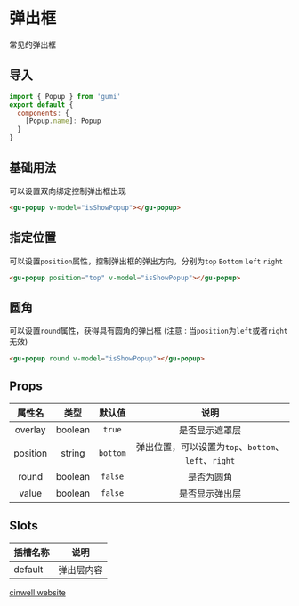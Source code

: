 # 弹出框

常见的弹出框

<div class="mdoc">
<div class="mdoc-main">

## 导入

```js
import { Popup } from 'gumi'
export default {
  components: {
    [Popup.name]: Popup
  }
}
```

## 基础用法

可以设置双向绑定控制弹出框出现

```html
<gu-popup v-model="isShowPopup"></gu-popup>
```

## 指定位置

可以设置`position`属性，控制弹出框的弹出方向，分别为`top` `Bottom` `left` `right`

```html
<gu-popup position="top" v-model="isShowPopup"></gu-popup>
```

## 圆角

可以设置`round`属性，获得具有圆角的弹出框 (注意 : 当`position`为`left`或者`right`无效)

```html
<gu-popup round v-model="isShowPopup"></gu-popup>
```

## Props

| 属性名 |  类型   |  默认值   |       说明       |
| :----: | :-----: | :-------: | :--------------: |
|  overlay  | boolean |  `true`  | 是否显示遮罩层 |
| position  | string |  `bottom`  |  弹出位置，可以设置为`top`、`bottom`、`left`、`right`  |
| round  | boolean  |  `false`   |    是否为圆角    |
|  value  | boolean  | `false` |    是否显示弹出层    |


## Slots 

| 插槽名称 | 说明           |
| -------- | -------------- |
| default  |    弹出层内容   |


</div>

<div class="mdoc-section">

[cinwell website](http://localhost:8080/#/base/popup ':include :type=iframe frameborder=no')

</div>

</div>
